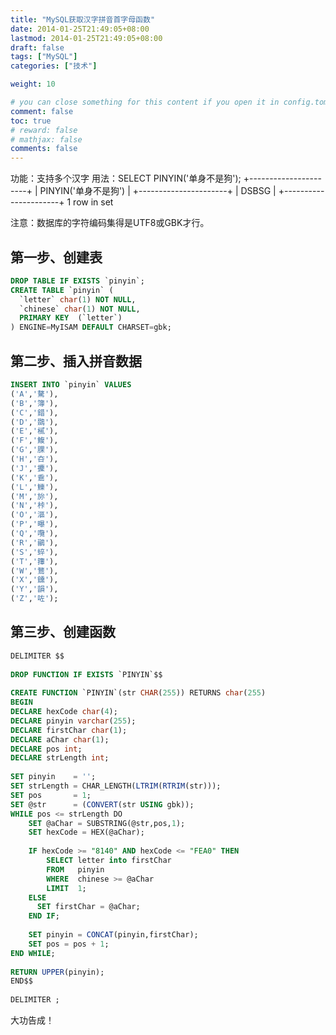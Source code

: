 ```yaml
---
title: "MySQL获取汉字拼音首字母函数"
date: 2014-01-25T21:49:05+08:00
lastmod: 2014-01-25T21:49:05+08:00
draft: false
tags: ["MySQL"]
categories: ["技术"]

weight: 10

# you can close something for this content if you open it in config.toml.
comment: false
toc: true
# reward: false
# mathjax: false
comments: false
---
```

<!-- toc -->
功能：支持多个汉字
用法：SELECT PINYIN('单身不是狗');
+----------------------+
| PINYIN('单身不是狗') |
+----------------------+
| DSBSG                |
+----------------------+
1 row in set

注意：数据库的字符编码集得是UTF8或GBK才行。
<!-- more -->
## 第一步、创建表
``` sql
DROP TABLE IF EXISTS `pinyin`;
CREATE TABLE `pinyin` (
  `letter` char(1) NOT NULL,
  `chinese` char(1) NOT NULL,
  PRIMARY KEY  (`letter`)
) ENGINE=MyISAM DEFAULT CHARSET=gbk;
```

## 第二步、插入拼音数据
``` sql
INSERT INTO `pinyin` VALUES
('A','驁'),
('B','簿'),
('C','錯'),
('D','鵽'),
('E','樲'),
('F','鰒'),
('G','腂'),
('H','夻'),
('J','攈'),
('K','穒'),
('L','鱳'),
('M','旀'),
('N','桛'),
('O','漚'),
('P','曝'),
('Q','囕'),
('R','鶸'),
('S','蜶'),
('T','籜'),
('W','鶩'),
('X','鑂'),
('Y','韻'),
('Z','咗');
```

## 第三步、创建函数
``` sql
DELIMITER $$
 
DROP FUNCTION IF EXISTS `PINYIN`$$
 
CREATE FUNCTION `PINYIN`(str CHAR(255)) RETURNS char(255)
BEGIN
DECLARE hexCode char(4);
DECLARE pinyin varchar(255);
DECLARE firstChar char(1);
DECLARE aChar char(1);
DECLARE pos int;
DECLARE strLength int;
 
SET pinyin    = '';
SET strLength = CHAR_LENGTH(LTRIM(RTRIM(str)));
SET pos       = 1;
SET @str      = (CONVERT(str USING gbk));
WHILE pos <= strLength DO
	SET @aChar = SUBSTRING(@str,pos,1);
	SET hexCode = HEX(@aChar); 
 
	IF hexCode >= "8140" AND hexCode <= "FEA0" THEN
		SELECT letter into firstChar
		FROM   pinyin
		WHERE  chinese >= @aChar
		LIMIT  1;
	ELSE 
	  SET firstChar = @aChar;
	END IF;
 
	SET pinyin = CONCAT(pinyin,firstChar);
	SET pos = pos + 1;
END WHILE;  
 
RETURN UPPER(pinyin);
END$$
 
DELIMITER ;
```

大功告成！